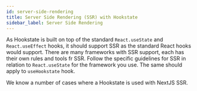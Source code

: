 ```yaml
---
id: server-side-rendering
title: Server Side Rendering (SSR) with Hookstate
sidebar_label: Server Side Rendering
---
```


As Hookstate is built on top of the standard `React.useState` and `React.useEffect` hooks, it should support SSR as the standard React hooks would support. There are many frameworks with SSR support, each has their own rules and tools fr SSR. Follow the specific guidelines for SSR in relation to `React.useState` for the framework you use. The same should apply to `useHookstate` hook.

We know a number of cases where a Hookstate is used with NextJS SSR.
